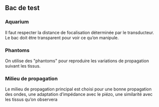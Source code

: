 ## Bac de test

### Aquarium
Il faut respecter la distance de focalisation déterminée par le transducteur. Le bac doit être transparent pour voir ce qu’on manipule. 

### Phantoms
On utilise des "phantoms" pour reproduire les variations de propagation suivant les tissus.

### Milieu de propagation

Le milieu de propagation principal est choisi pour une bonne propagation des ondes, une adaptation d’impédance avec le piézo, une similarité avec les tissus qu’on observera

